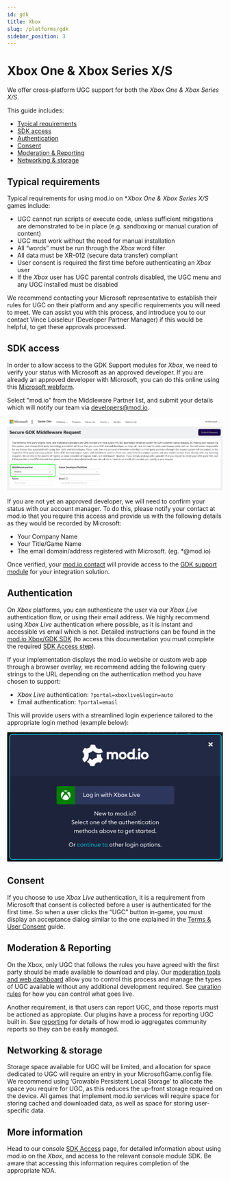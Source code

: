 ```yaml
---
id: gdk
title: Xbox
slug: /platforms/gdk
sidebar_position: 3
---
```


# Xbox One & Xbox Series X/S 

We offer cross-platform UGC support for both the *Xbox One & Xbox Series X/S*.

This guide includes:

* [Typical requirements](#typical-requirements)
* [SDK access](#sdk-access)
* [Authentication](#authentication)
* [Consent](#consent)
* [Moderation & Reporting](#moderation--reporting)
* [Networking & storage](#networking--storage)

## Typical requirements

Typical requirements for using mod.io on **Xbox One & Xbox Series X/S* games include:

* UGC cannot run scripts or execute code, unless sufficient mitigations are demonstrated to be in place (e.g. sandboxing or manual curation of content)
* UGC must work without the need for manual installation
* All “words” must be run through the *Xbox* word filter
* All data must be XR-012 (secure data transfer) compliant
* User consent is required the first time before authenticating an *Xbox* user
* If the *Xbox* user has UGC parental controls disabled, the UGC menu and any UGC installed must be disabled

We recommend contacting your Microsoft representative to establish their rules for UGC on their platform and any specific requirements you will need to meet. We can assist you with this process, and introduce you to our contact Vince Loiseleur (Developer Partner Manager) if this would be helpful, to get these approvals processed.

## SDK access

In order to allow access to the GDK Support modules for *Xbox*, we need to verify your status with Microsoft as an approved developer. If you are already an approved developer with Microsoft, you can do this online using this [Microsoft webform](https://developer.microsoft.com/en-us/games/support/request-gdkx-middleware). 

Select "mod.io" from the Middleware Partner list, and submit your details which will notify our team via developers@mod.io.

![Middeware Request form used for GDK resource access via the Xbox Game Dev Portal](img/xbox_verification.png)

 If you are not yet an approved developer, we will need to confirm your status with our account manager. To do this, please notify your contact at mod.io that you require this access and provide us with the following details as they would be recorded by Microsoft:
* Your Company Name
* Your Title/Game Name
* The email domain/address registered with Microsoft. (eg. \*@mod.io)

Once verified, your [mod.io contact](mailto:developers@mod.io) will provide access to the [GDK support module](/platforms/console-sdks#console-sdks) for your integration solution.

## Authentication

On *Xbox* platforms, you can authenticate the user via our *Xbox Live* authentication flow, or using their email address. We highly recommend using *Xbox Live* authentication where possible, as it is instant and accessible vs email which is not. Detailed instructions can be found in the [mod.io Xbox/GDK SDK](https://docs.mod.io/partners/xbox/authentication) (to access this documentation you must complete the required [SDK Access step](#sdk-access)).

If your implementation displays the mod.io website or custom web app through a browser overlay, we recommend adding the following query strings to the URL depending on the authentication method you have chosen to support:
* *Xbox Live* authentication: `?portal=xboxlive&login=auto`
* Email authentication: `?portal=email`

This will provide users with a streamlined login experience tailored to the appropriate login method (example below):

![Xbox Live log in interface available in the mod.io web UI](img/xbox_auth_web.png)

## Consent

If you choose to use *Xbox Live* authentication, it is a requirement from Microsoft that consent is collected before a user is authenticated for the first time. So when a user clicks the “UGC” button in-game, you must display an acceptance dialog similar to the one explained in the [Terms & User Consent](/terms) guide.

## Moderation & Reporting

On the Xbox, only UGC that follows the rules you have agreed with the first party should be made available to download and play. Our [moderation tools and web dashboard](/moderation) allow you to control this process and manage the types of UGC available without any additional development required. See [curation rules](/moderation/manual-curation#curation-rules) for how you can control what goes live.

Another requirement, is that users can report UGC, and those reports must be actioned as appropiate. Our plugins have a process for reporting UGC built in. See [reporting](/moderation/community-reports) for details of how mod.io aggregates community reports so they can be easily managed.

## Networking & storage

Storage space available for UGC will be limited, and allocation for space dedicated to UGC will require an entry in your MicrosoftGame.config file. We recommend using ‘Growable Persistent Local Storage’ to allocate the space you require for UGC, as this reduces the up-front storage required on the device. All games that implement mod.io services will require space for storing cached and downloaded data, as well as space for storing user-specific data.

## More information

Head to our console [SDK Access](/platforms/console-sdks) page, for detailed information about using mod.io on the *Xbox*, and access to the relevant console module SDK. Be aware that accessing this information requires completion of the appropriate NDA.